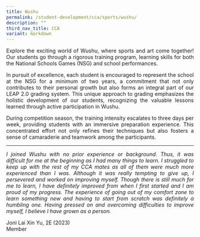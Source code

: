 ```yaml
---
title: Wushu
permalink: /student-development/cca/sports/wushu/
description: ""
third_nav_title: CCA
variant: markdown
---
```

<p align="justify">
Explore the exciting world of Wushu, where sports and art come together! Our students go through a rigorous training program, learning skills for both the National Schools Games (NSG) and school performances.</p>
<p align="justify">
In pursuit of excellence, each student is encouraged to represent the school at the NSG for a minimum of two years, a commitment that not only contributes to their personal growth but also forms an integral part of our LEAP 2.0 grading system. This unique approach to grading emphasizes the holistic development of our students, recognizing the valuable lessons learned through active participation in Wushu.</p>
<p align="justify">
During competition season, the training intensity escalates to three days per week, providing students with an immersive preparation experience. This concentrated effort not only refines their techniques but also fosters a sense of camaraderie and teamwork among the participants.</p>
<hr>
<p align="justify">
<i>I joined Wushu with no prior experience or background. Thus, it was difficult
for me at the beginning as I had many things to learn. I struggled to keep up with the rest of my CCA mates as all of them were much more experienced than I was. Although it was really tempting to give up, I persevered and worked on improving
myself. Though there is still much for me to learn, I have definitely improved from when I first started and I am proud of my progress. The experience of going out of my comfort zone to learn something new and having to start from scratch was definitely a humbling one. Having pressed on and overcoming difficulties to improve myself, I believe I have grown as a person.</i></p>
Joni Lai Xin Yu, 2E (2023)<br>
Member

